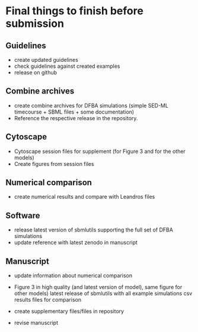 # Final things to finish before submission

## Guidelines
- create updated guidelines 
- check guidelines against created examples
- release on github

## Combine archives
- create combine archives for DFBA simulations (simple SED-ML timecourse + SBML files + some documentation)
- Reference the respective release in the repository.

## Cytoscape
- Cytoscape session files for supplement (for Figure 3 and for the other models)
- Create figures from session files

## Numerical comparison
- create numerical results and compare with Leandros files

## Software
- release latest version of sbmlutils supporting the full set of DFBA simulations
- update reference with latest zenodo in manuscript

## Manuscript
- update information about numerical comparison
- Figure 3 in high quality (and latest version of model), same figure for other models) 
latest release of sbmlutils with all example simulations
csv results files for comparison

- create supplementary files/files in repository
- revise manuscript

